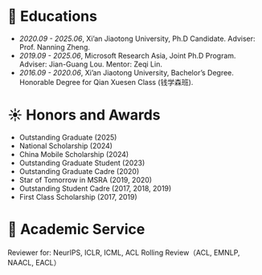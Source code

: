 
# 📖 Educations
- *2020.09 - 2025.06*, Xi’an Jiaotong University, Ph.D Candidate. Adviser: Prof. Nanning Zheng.
- *2019.09 - 2025.06*, Microsoft Research Asia, Joint Ph.D Program. Adviser: Jian-Guang Lou. Mentor: Zeqi Lin.
- *2016.09 - 2020.06*, Xi’an Jiaotong University, Bachelor’s Degree. Honorable Degree for Qian Xuesen Class (钱学森班).

# ☀️ Honors and Awards
- Outstanding Graduate (2025)
- National Scholarship (2024)
- China Mobile Scholarship (2024)
- Outstanding Graduate Student (2023)
- Outstanding Graduate Cadre (2020)
- Star of Tomorrow in MSRA (2019, 2020)
- Outstanding Student Cadre (2017, 2018, 2019)
- First Class Scholarship (2017, 2019)

# 🌿 Academic Service
Reviewer for: NeurIPS, ICLR, ICML, ACL Rolling Review（ACL, EMNLP, NAACL, EACL）
